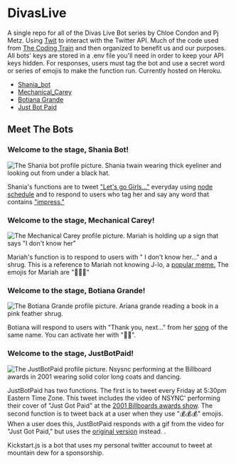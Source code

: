 # DivasLive

 A single repo for all of the Divas Live Bot series by Chloe Condon and Pj Metz. Using [Twit](https://github.com/ttezel/twit) to interact with the Twitter API. Much of the code used from [The Coding Train](https://www.youtube.com/watch?v=RF5_MPSNAtU) and then organized to benefit us and our purposes. All bots' keys are stored in a .env file you'll need in order to keep your API keys hidden. For responses, users must tag the bot and use a secret word or series of emojis to make the function run. Currently hosted on Heroku.

- [Shania_bot](#shania-bot)
- [Mechanical_Carey](#mariah)
- [Botiana Grande](#botiana)
- [Just Bot Paid](#nsync)

## Meet The Bots

 <a name="shania"></a> 
 ### Welcome to the stage, Shania Bot!

 ![The Shania bot profile picture. Shania twain wearing thick eyeliner and looking out from under a black hat.](https://user-images.githubusercontent.com/65838556/114191008-f2b34880-9919-11eb-8cba-233cfe5e3f8f.png)

Shania's functions are to tweet ["Let's go Girls..."](https://www.youtube.com/watch?v=ZJL4UGSbeFg) everyday using [node schedule](https://www.npmjs.com/package/node-schedule) and to respond to users who tag her and say any word that contains ["impress."](https://www.youtube.com/watch?v=mqFLXayD6e8)
 
 <a name="mariah"></a>
 ### Welcome to the stage, Mechanical Carey!
 
 ![The Mechanical Carey profile picture. Mariah is holding up a sign that says "I don't know her"](https://user-images.githubusercontent.com/65838556/114191103-0c549000-991a-11eb-9479-7bab9cf9fc3e.png)
 
 Mariah's function is to respond to users with " I don't know her..." and a shrug. This is a reference to Mariah not knowing J-lo, a [popular meme.](https://youtu.be/XENY5t5_Y7o) The emojis for Mariah are "👀🙄😒"
 
 <a name="botiana"></a>
 ### Welcome to the stage, Botiana Grande!
 
 ![The Botiana Grande profile picture. Ariana grande reading a book in a pink feather shrug.](https://user-images.githubusercontent.com/65838556/114191149-18d8e880-991a-11eb-89f4-292ba0257e6a.png)
 
 Botiana will respond to users with "Thank you, next..." from her [song](https://www.youtube.com/watch?v=gl1aHhXnN1k) of the same name. You can activate her with "👀💅".
 
 <a name="nsync"></a>
 ### Welcome to the stage, JustBotPaid!
 
 ![The JustBotPaid profile picture. Nsysnc performing at the Billboard awards in 2001 wearing solid color long coats and dancing.](https://user-images.githubusercontent.com/65838556/114191219-2e4e1280-991a-11eb-91f3-424a945d21a8.png)
 
 JustBotPaid has two functions. The first is to tweet every Friday at 5:30pm Eastern Time Zone. This tweet includes the video of NSYNC' performing their cover of "Just Got Paid" at the [2001 Billboards awards show](https://www.youtube.com/watch?v=byuPyhx5Ytg). The second function is to tweet back at a user when they use "💰💰💰" emojis. When a user does this, JustBotPaid responds with a gif from the video for "Just Got Paid," but uses the [original version](https://www.youtube.com/watch?v=jl1mQASHc48) instead. . 
 
Kickstart.js is a bot that uses my personal twitter accounut to tweet at mountain dew for a sponsorship. 
